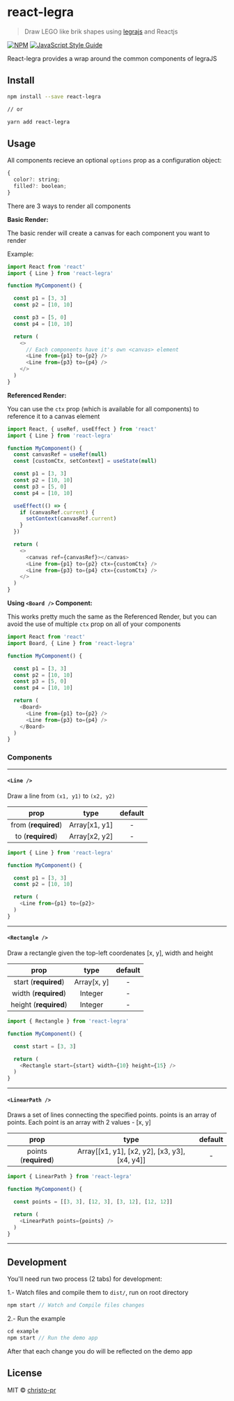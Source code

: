 # react-legra

> Draw LEGO like brik shapes using [legrajs](https://github.com/pshihn/legra) and Reactjs

[![NPM](https://img.shields.io/npm/v/react-legra.svg)](https://www.npmjs.com/package/react-legra) [![JavaScript Style Guide](https://img.shields.io/badge/code_style-standard-brightgreen.svg)](https://standardjs.com)

React-legra provides a wrap around the common components of legraJS

## Install

```bash
npm install --save react-legra

// or

yarn add react-legra
```

## Usage

All components recieve an optional `options` prop as a configuration object:

```js
{
  color?: string;
  filled?: boolean;
}
```

There are 3 ways to render all components

**Basic Render:**

The basic render will create a canvas for each component you want to render

Example:
```js
import React from 'react'
import { Line } from 'react-legra'

function MyComponent() {

  const p1 = [3, 3]
  const p2 = [10, 10]

  const p3 = [5, 0]
  const p4 = [10, 10]

  return (
    <>
      // Each components have it's own <canvas> element
      <Line from={p1} to={p2} />
      <Line from={p3} to={p4} />
    </>
  )
}
```


**Referenced Render:**

You can use the `ctx` prop (which is available for all components) to reference it to a canvas element

```js
import React, { useRef, useEffect } from 'react'
import { Line } from 'react-legra'

function MyComponent() {
  const canvasRef = useRef(null)
  const [customCtx, setContext] = useState(null)

  const p1 = [3, 3]
  const p2 = [10, 10]
  const p3 = [5, 0]
  const p4 = [10, 10]

  useEffect(() => {
    if (canvasRef.current) {
      setContext(canvasRef.current)
    }
  })

  return (
    <>
      <canvas ref={canvasRef}></canvas>
      <Line from={p1} to={p2} ctx={customCtx} />
      <Line from={p3} to={p4} ctx={customCtx} />
    </>
  )
}
```

**Using `<Board />` Component:**

This works pretty much the same as the Referenced Render, but you can avoid the use of multiple `ctx` prop on all of your components

```js
import React from 'react'
import Board, { Line } from 'react-legra'

function MyComponent() {

  const p1 = [3, 3]
  const p2 = [10, 10]
  const p3 = [5, 0]
  const p4 = [10, 10]

  return (
    <Board>
      <Line from={p1} to={p2} />
      <Line from={p3} to={p4} />
    </Board>
  )
}
```

### Components
----------------

#### `<Line />`

Draw a line from `(x1, y1)` to `(x2, y2)`

|         prop        |  type   | default |
|:-------------------:|:-------:|:-------:|
| from (**required**) | Array[x1, y1] |    -    |
| to (**required**)   | Array[x2, y2] |    -    |


```js
import { Line } from 'react-legra'

function MyComponent() {

  const p1 = [3, 3]
  const p2 = [10, 10]

  return (
    <Line from={p1} to={p2}>
  )
}
```
-----------------------------------------------------------

#### `<Rectangle />`

Draw a rectangle given the top-left coordenates [x, y], width and height

|         prop        |      type     | default |
|:-------------------:|:-------------:|:-------:|
| start (**required**)  | Array[x, y] |    -    |
| width (**required**)  | Integer     |    -    |
| height (**required**) | Integer     |    -    |

```js
import { Rectangle } from 'react-legra'

function MyComponent() {

  const start = [3, 3]

  return (
    <Rectangle start={start} width={10} height={15} />
  )
}
```
-----------------------------------------------------------

#### `<LinearPath />`

Draws a set of lines connecting the specified points. points is an array of points.
Each point is an array with 2 values - [x, y]

|         prop        |                     type                        | default |
|:-------------------:|:-----------------------------------------------:|:-------:|
| points (**required**) | Array[[x1, y1], [x2, y2], [x3, y3], [x4, y4]] |    -    |

```js
import { LinearPath } from 'react-legra'

function MyComponent() {

  const points = [[3, 3], [12, 3], [3, 12], [12, 12]]

  return (
    <LinearPath points={points} />
  )
}
```

-----------------------------------------------------------

## Development

You'll need run two process (2 tabs) for development:

1.- Watch files and compile them to `dist/`, run on root directory

```js
npm start // Watch and Compile files changes
```

2.- Run the example

```js
cd example
npm start // Run the demo app
```

After that each change you do will be reflected on the demo app

## License

MIT © [christo-pr](https://github.com/christo-pr)
